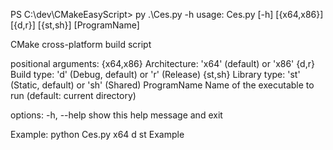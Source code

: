 PS C:\dev\CMakeEasyScript> py .\Ces.py -h
usage: Ces.py [-h] [{x64,x86}] [{d,r}] [{st,sh}] [ProgramName]

CMake cross-platform build script

positional arguments:
  {x64,x86}    Architecture: 'x64' (default) or 'x86'
  {d,r}        Build type: 'd' (Debug, default) or 'r' (Release)
  {st,sh}      Library type: 'st' (Static, default) or 'sh' (Shared)
  ProgramName  Name of the executable to run (default: current directory)

options:
  -h, --help   show this help message and exit

Example: python Ces.py x64 d st Example